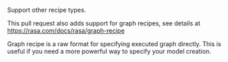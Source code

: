 Support other recipe types.

This pull request also adds support for graph recipes, see details at
https://rasa.com/docs/rasa/graph-recipe

Graph recipe is a raw format for specifying executed graph directly. This is
useful if you need a more powerful way to specify your model creation.

